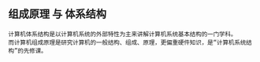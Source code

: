 ## 组成原理 与 体系结构
    计算机体系结构是以计算机系统的外部特性为主来讲解计算机系统基本结构的一门学科。
    而计算机组成原理是研究计算机的一般结构、组成、原理，更偏重硬件知识，是“计算机系统结构”的先修课。